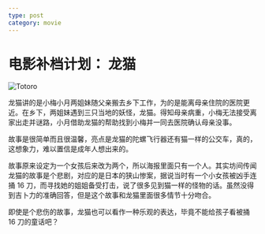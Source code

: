 ```yaml
---
type: post
category: movie
---
```


# 电影补档计划： 龙猫

![Totoro](https://img1.doubanio.com/view/photo/l/public/p537668599.webp)

龙猫讲的是小梅小月两姐妹随父亲搬去乡下工作，为的是能离母亲住院的医院更近。在乡下，两姐妹遇到三只当地的妖怪，龙猫。得知母亲病重，小梅无法接受离家出走并谜路，小月借助龙猫的帮助找到小梅并一同去医院确认母亲没事。

故事是很简单而且很温馨，亮点是龙猫的陀螺飞行器还有猫一样的公交车，真的，这想象力，难以置信是成年人想出来的。

故事原来设定为一个女孩后来改为两个，所以海报里面只有一个人。其实坊间传闻龙猫的故事是个悲剧，对应的是日本的狭山惨案，据说当时有一个小女孩被凶手连捅 16 刀，而寻找她的姐姐备受打击，说了很多见到猫一样的怪物的话。虽然没得到吉卜力的准确回答，但是这个故事和龙猫里面很多情节十分吻合。

即使是个悲伤的故事，龙猫也可以看作一种乐观的表达，毕竟不能给孩子看被捅 16 刀的童话吧？
